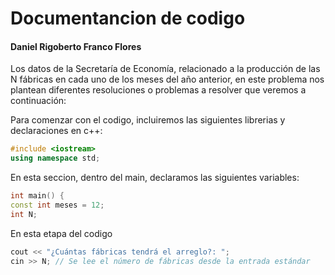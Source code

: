 # Documentancion de codigo

#### Daniel Rigoberto Franco Flores 

Los datos de la Secretaría de Economía, relacionado a la producción de las N fábricas en cada uno de los meses del año anterior, en este problema nos plantean diferentes resoluciones o problemas a resolver que veremos a continuación:

Para comenzar con el codigo, incluiremos las siguientes librerias y declaraciones en c++:
```cpp
#include <iostream>
using namespace std;
```
En esta seccion, dentro del main, declaramos las siguientes variables:
```cpp
int main() { 
const int meses = 12;  
int N; 
```
En esta etapa del codigo
```cpp
cout << "¿Cuántas fábricas tendrá el arreglo?: "; 
cin >> N; // Se lee el número de fábricas desde la entrada estándar
```
<!--stackedit_data:
eyJoaXN0b3J5IjpbLTMxMzUwMTQzMSwtMTA2ODk0MjgwLC0xNz
Q2MDI5MjYsLTIwODg3NDY2MTIsMjYzODM2OTA5LDQ3MDgyNTA3
MywtMzMyNDU1MzYzXX0=
-->